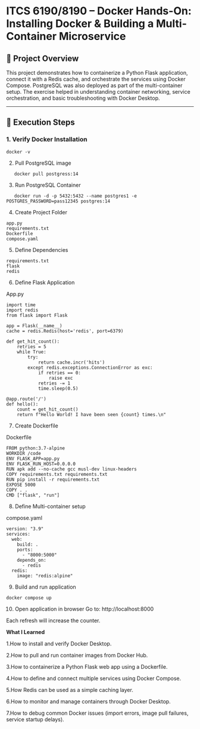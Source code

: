 # ITCS 6190/8190 – Docker Hands-On: Installing Docker & Building a Multi-Container Microservice

## 📌 Project Overview
This project demonstrates how to containerize a Python Flask application, connect it with a Redis cache, and orchestrate the services using Docker Compose. PostgreSQL was also deployed as part of the multi-container setup. The exercise helped in understanding container networking, service orchestration, and basic troubleshooting with Docker Desktop.

---

## 🚀 Execution Steps

### 1. Verify Docker Installation
``` 
docker -v
```
2. Pull PostgreSQL image
```
   docker pull postgress:14
```
3. Run PostgreSQL Container
```
   docker run -d -p 5432:5432 --name postgres1 -e POSTGRES_PASSWORD=pass12345 postgres:14
```

4. Create Project Folder
```
app.py
requirements.txt
Dockerfile
compose.yaml
```

5. Define Dependencies
```
requirements.txt
flask
redis
```

6. Define Flask Application

App.py

```
import time
import redis
from flask import Flask

app = Flask(__name__)
cache = redis.Redis(host='redis', port=6379)

def get_hit_count():
    retries = 5
    while True:
        try:
            return cache.incr('hits')
        except redis.exceptions.ConnectionError as exc:
            if retries == 0:
                raise exc
            retries -= 1
            time.sleep(0.5)

@app.route('/')
def hello():
    count = get_hit_count()
    return f"Hello World! I have been seen {count} times.\n"
```

7. Create Dockerfile

Dockerfile

```
FROM python:3.7-alpine
WORKDIR /code
ENV FLASK_APP=app.py
ENV FLASK_RUN_HOST=0.0.0.0
RUN apk add --no-cache gcc musl-dev linux-headers
COPY requirements.txt requirements.txt
RUN pip install -r requirements.txt
EXPOSE 5000
COPY . .
CMD ["flask", "run"]
```

8. Define Multi-container setup

compose.yaml
```
version: "3.9"
services:
  web:
    build: .
    ports:
      - "8000:5000"
    depends_on:
      - redis
  redis:
    image: "redis:alpine"
```

9. Build and run application
```
docker compose up
```

10. Open application in browser
Go to:
http://localhost:8000

Each refresh will increase the counter.

**What I Learned**

1.How to install and verify Docker Desktop.

2.How to pull and run container images from Docker Hub.

3.How to containerize a Python Flask web app using a Dockerfile.

4.How to define and connect multiple services using Docker Compose.

5.How Redis can be used as a simple caching layer.

6.How to monitor and manage containers through Docker Desktop.

7.How to debug common Docker issues (import errors, image pull failures, service startup delays).
